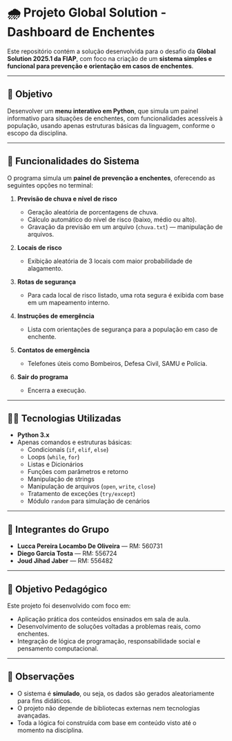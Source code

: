# 🌧️ Projeto Global Solution - Dashboard de Enchentes

Este repositório contém a solução desenvolvida para o desafio da **Global Solution 2025.1 da FIAP**, com foco na criação de um **sistema simples e funcional para prevenção e orientação em casos de enchentes**.

---

## 🧠 Objetivo

Desenvolver um **menu interativo em Python**, que simula um painel informativo para situações de enchentes, com funcionalidades acessíveis à população, usando apenas estruturas básicas da linguagem, conforme o escopo da disciplina.

---

## 🧪 Funcionalidades do Sistema

O programa simula um **painel de prevenção a enchentes**, oferecendo as seguintes opções no terminal:

1. **Previsão de chuva e nível de risco**  
   - Geração aleatória de porcentagens de chuva.  
   - Cálculo automático do nível de risco (baixo, médio ou alto).  
   - Gravação da previsão em um arquivo (`chuva.txt`) — manipulação de arquivos.

2. **Locais de risco**  
   - Exibição aleatória de 3 locais com maior probabilidade de alagamento.

3. **Rotas de segurança**  
   - Para cada local de risco listado, uma rota segura é exibida com base em um mapeamento interno.

4. **Instruções de emergência**  
   - Lista com orientações de segurança para a população em caso de enchente.

5. **Contatos de emergência**  
   - Telefones úteis como Bombeiros, Defesa Civil, SAMU e Polícia.

6. **Sair do programa**  
   - Encerra a execução.

---

## 👨‍💻 Tecnologias Utilizadas

- **Python 3.x**
- Apenas comandos e estruturas básicas:
  - Condicionais (`if`, `elif`, `else`)
  - Loops (`while`, `for`)
  - Listas e Dicionários
  - Funções com parâmetros e retorno
  - Manipulação de strings
  - Manipulação de arquivos (`open`, `write`, `close`)
  - Tratamento de exceções (`try/except`)
  - Módulo `random` para simulação de cenários

---

## 👥 Integrantes do Grupo

- **Lucca Pereira Locambo De Oliveira** — RM: 560731  
- **Diego Garcia Tosta** — RM: 556724  
- **Joud Jihad Jaber** — RM: 556482

---

## 🎯 Objetivo Pedagógico

Este projeto foi desenvolvido com foco em:

- Aplicação prática dos conteúdos ensinados em sala de aula.  
- Desenvolvimento de soluções voltadas a problemas reais, como enchentes.  
- Integração de lógica de programação, responsabilidade social e pensamento computacional.

---

## 📌 Observações

- O sistema é **simulado**, ou seja, os dados são gerados aleatoriamente para fins didáticos.
- O projeto não depende de bibliotecas externas nem tecnologias avançadas.
- Toda a lógica foi construída com base em conteúdo visto até o momento na disciplina.
